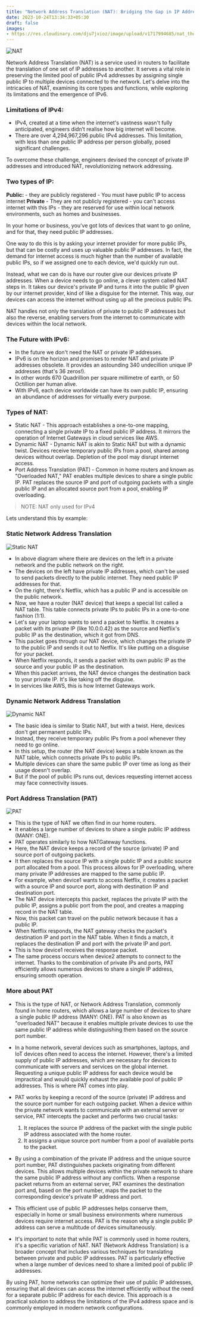 ```yaml
---
title: "Network Address Translation (NAT): Bridging the Gap in IP Addressing"
date: 2023-10-24T13:34:33+05:30
draft: false
images:
- https://res.cloudinary.com/dju7jxioz/image/upload/v1717994685/nat_thumbnail_xgtpy2.png
---
```

![NAT](https://i.giphy.com/media/l0Hlwi7KzoajIJTI4/giphy.gif)

Network Address Translation (NAT) is a service used in routers to facilitate the translation of one set of IP addresses to another. It serves a vital role in preserving the limited pool of public IPv4 addresses  by assigning single public IP to multiple devices connected to the network. Let's delve into the intricacies of NAT, examining its core types and functions, while exploring its limitations and the emergence of IPv6.

### Limitations of IPv4:

- IPv4, created at a time when the internet's vastness wasn't fully anticipated, engineers didn’t realise how big internet will become.
- There are over 4,294,967,296 public IPv4 addresses. This limitation, with less than one public IP address per person globally, posed significant challenges.

To overcome these challenge, engineers devised the concept of private IP addresses and introduced NAT, revolutionizing network addressing.

### Two types of IP:

**Public:**
	- they are publicly registered
	- You must have public IP to access internet
**Private**
	- They are not publicly registered
	- you can't access internet with this IPs
	- they are reserved for use within local network environments, such as homes and businesses.

In your home or business, you've got lots of devices that want to go online, and for that, they need public IP addresses.

One way to do this is by asking your internet provider for more public IPs, but that can be costly and uses up valuable public IP addresses. In fact, the demand for internet access is much higher than the number of available public IPs, so if we assigned one to each device, we'd quickly run out.

Instead, what we can do is have our router give our devices private IP addresses. When a device needs to go online, a clever system called NAT steps in. It takes our device's private IP and turns it into the public IP given by our internet provider, kind of like a disguise for the internet. This way, our devices can access the internet without using up all the precious public IPs.

NAT handles not only the translation of private to public IP addresses but also the reverse, enabling servers from the internet to communicate with devices within the local network.


### The Future with IPv6:

- In the future we don't need the NAT or private IP addresses. 
- IPv6 is on the horizon and promises to render NAT and private IP addresses obsolete. It provides an astounding 340 undecillion unique IP addresses (that's 36 zeros!). 
- In other words 670 Quadrillion per square millimetre of earth, or 50 Octillion per human alive.
- With IPv6, each device worldwide can have its own public IP, ensuring an abundance of addresses for virtually every purpose.


### Types of NAT:

- Static NAT - This approach establishes a one-to-one mapping, connecting a single private IP to a fixed public IP address. It mirrors the operation of Internet Gateways in cloud services like AWS.
- Dynamic NAT - Dynamic NAT is akin to Static NAT but with a dynamic twist. Devices receive temporary public IPs from a pool, shared among devices without overlap. Depletion of the pool may disrupt internet access.
- Port Address Translation (PAT) - Common in home routers and known as "Overloaded NAT," PAT enables multiple devices to share a single public IP. PAT replaces the source IP and port of outgoing packets with a single public IP and an allocated source port from a pool, enabling IP overloading.

> NOTE: NAT only used for IPv4

Lets understand this by example:

### Static Network Address Translation

![Static NAT](https://res.cloudinary.com/dju7jxioz/image/upload/v1717995039/STATIC_NAT_d5z3sk.png)

- In above diagram where there are devices on the left in a private network and the public network on the right.
- The devices on the left have private IP addresses, which can't be used to send packets directly to the public internet. They need public IP addresses for that.
- On the right, there's Netflix, which has a public IP and is accessible on the public network.
- Now, we have a router (NAT device) that keeps a special list called a NAT table. This table connects private IPs to public IPs in a one-to-one fashion (1:1).
- Let's say your laptop wants to send a packet to Netflix. It creates a packet with its private IP (like 10.0.0.42) as the source and Netflix's public IP as the destination, which it got from DNS.
- This packet goes through our NAT device, which changes the private IP to the public IP and sends it out to Netflix. It's like putting on a disguise for your packet.
- When Netflix responds, it sends a packet with its own public IP as the source and your public IP as the destination.
- When this packet arrives, the NAT device changes the destination back to your private IP. It's like taking off the disguise.
- In services like AWS, this is how Internet Gateways work.

### Dynamic Network Address Translation

![Dynamic NAT](https://res.cloudinary.com/dju7jxioz/image/upload/v1717995040/DYNAMIC_NAT_nwm5xf.png)

- The basic idea is similar to Static NAT, but with a twist. Here, devices don't get permanent public IPs.
- Instead, they receive temporary public IPs from a pool whenever they need to go online.
- In this setup, the router (the NAT device) keeps a table known as the NAT table, which connects private IPs to public IPs.
- Multiple devices can share the same public IP over time as long as their usage doesn't overlap.
- But if the pool of public IPs runs out, devices requesting internet access may face connectivity issues.

### Port Address Translation (PAT)

![PAT](https://res.cloudinary.com/dju7jxioz/image/upload/v1717995040/PAT_wz9gn3.png)

- This is the type of NAT we often find in our home routers.
- It enables a large number of devices to share a single public IP address (MANY: ONE).
- PAT operates similarly to how NATGateway functions.
- Here, the NAT device keeps a record of the source (private) IP and source port of outgoing packets.
- It then replaces the source IP with a single public IP and a public source port allocated from a pool. This process allows for IP overloading, where many private IP addresses are mapped to the same public IP.
- For example, when device1 wants to access Netflix, it creates a packet with a source IP and source port, along with destination IP and destination port.
- The NAT device intercepts this packet, replaces the private IP with the public IP, assigns a public port from the pool, and creates a mapping record in the NAT table.
- Now, this packet can travel on the public network because it has a public IP.
- When Netflix responds, the NAT gateway checks the packet's destination IP and port in the NAT table. When it finds a match, it replaces the destination IP and port with the private IP and port.
- This is how device1 receives the response packet.
- The same process occurs when device2 attempts to connect to the internet. Thanks to the combination of private IPs and ports, PAT efficiently allows numerous devices to share a single IP address, ensuring smooth operation.

### More about PAT

- This is the type of NAT, or Network Address Translation, commonly found in home routers, which allows a large number of devices to share a single public IP address (MANY: ONE). PAT is also known as "overloaded NAT" because it enables multiple private devices to use the same public IP address while distinguishing them based on the source port number.

- In a home network, several devices such as smartphones, laptops, and IoT devices often need to access the internet. However, there's a limited supply of public IP addresses, which are necessary for devices to communicate with servers and services on the global internet. Requesting a unique public IP address for each device would be impractical and would quickly exhaust the available pool of public IP addresses. This is where PAT comes into play.

- PAT works by keeping a record of the source (private) IP address and the source port number for each outgoing packet. When a device within the private network wants to communicate with an external server or service, PAT intercepts the packet and performs two crucial tasks:
    1. It replaces the source IP address of the packet with the single public IP address associated with the home router.
    2. It assigns a unique source port number from a pool of available ports to the packet.

- By using a combination of the private IP address and the unique source port number, PAT distinguishes packets originating from different devices. This allows multiple devices within the private network to share the same public IP address without any conflicts. When a response packet returns from an external server, PAT examines the destination port and, based on the port number, maps the packet to the corresponding device's private IP address and port.

- This efficient use of public IP addresses helps conserve them, especially in home or small business environments where numerous devices require internet access. PAT is the reason why a single public IP address can serve a multitude of devices simultaneously.

- It's important to note that while PAT is commonly used in home routers, it's a specific variation of NAT. NAT (Network Address Translation) is a broader concept that includes various techniques for translating between private and public IP addresses. PAT is particularly effective when a large number of devices need to share a limited pool of public IP addresses.

By using PAT, home networks can optimize their use of public IP addresses, ensuring that all devices can access the internet efficiently without the need for a separate public IP address for each device. This approach is a practical solution to address the limitations of the IPv4 address space and is commonly employed in modern network configurations.